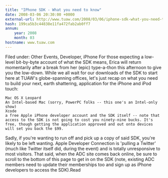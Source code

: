 ```yaml
---
title: "IPhone SDK - What you need to know"
date: 2008-03-06 20:30:00 +0000
external-url: http://www.tuaw.com/2008/03/06/iphone-sdk-what-you-need-to-know/
hash: 199ca5b3c44838e11fa472fab2ab0ff7
annum:
    year: 2008
    month: 03
hostname: www.tuaw.com
---
```


Filed under: Other Events, Developer, iPhone
For those expecting a low-level bit-by-byte account of what the SDK means, Erica will return momentarily after a break from her (epic) type-a-thon this afternoon to give you the low-down. While we all wait for our downloads of the SDK to start here at TUAW's globe-spanning offices, let's just recap on what you need to build your next, earth shattering, application for the iPhone and iPod touch:

    Mac OS X Leopard
    An Intel-based Mac (sorry, PowerPC folks -- this one's an Intel-only show)
    Xcode
    a free Apple iPhone developer account and the SDK itself -- note that access to the SDK is not going to cost you ninety-nine bucks. It's free, though getting the application approved and out onto devices will set you back the $99.

Sadly, if you're wanting to run off and pick up a copy of said SDK, you're likely to be left wanting. Apple Developer Connection is 'pulling a Twitter' (much like Twitter itself did, during the event) and is totally unresponsive to most visitors. That said, when the ADC site comes back online, be sure to scroll to the bottom of this page to get in on the SDK (note, existing ADC members need to update their memberships too and sign up as iPhone developers to access the SDK).Read
